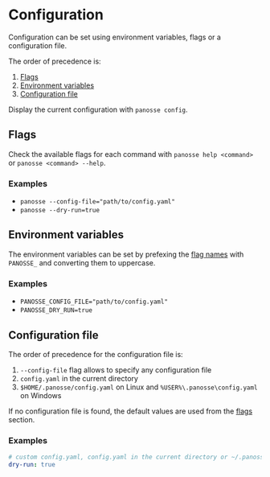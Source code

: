 # Configuration

Configuration can be set using environment variables, flags or a configuration
file.

The order of precedence is:

1. [Flags](#flags)
2. [Environment variables](#environment-variables)
3. [Configuration file](#configuration-file)

Display the current configuration with `panosse config`.

## Flags

Check the available flags for each command with `panosse help <command>` or
`panosse <command> --help`.

### Examples

- `panosse --config-file="path/to/config.yaml"`
- `panosse --dry-run=true`

## Environment variables

The environment variables can be set by prefexing the [flag names](#flags) with
`PANOSSE_` and converting them to uppercase.

### Examples

- `PANOSSE_CONFIG_FILE="path/to/config.yaml"`
- `PANOSSE_DRY_RUN=true`

## Configuration file

The order of precedence for the configuration file is:

1. `--config-file` flag allows to specify any configuration file
2. `config.yaml` in the current directory
3. `$HOME/.panosse/config.yaml` on Linux and `%USER%\.panosse\config.yaml` on
   Windows

If no configuration file is found, the default values are used from the
[flags](#flags) section.

### Examples

```yaml
# custom config.yaml, config.yaml in the current directory or ~/.panosse/config.yaml
dry-run: true
```
